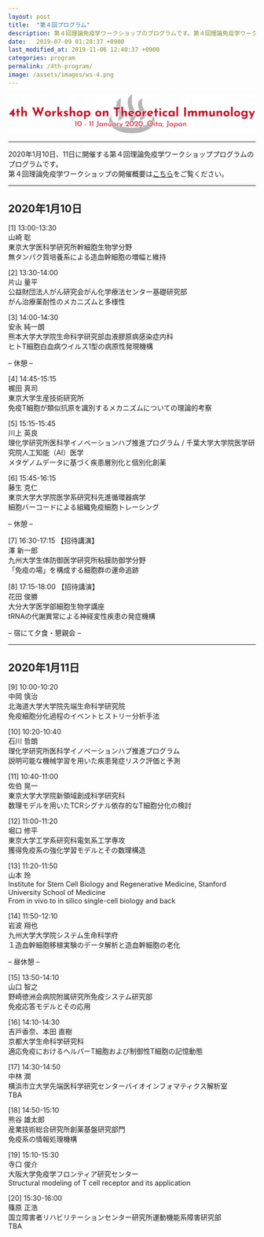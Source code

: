```yaml
---
layout: post
title:  "第４回プログラム"
description: 第４回理論免疫学ワークショップのプログラムです。第４回理論免疫学ワークショップの各講演の時間・講演者・講演タイトルを掲載しています。
date:   2019-07-09 01:28:37 +0900
last_modified_at: 2019-11-06 12:40:37 +0900
categories: program
permalink: /4th-program/
image: /assets/images/ws-4.png
---
```


![第４回理論免疫学ワークショップ](/assets/images/ws-4.png "第４回理論免疫学ワークショップ")

---

2020年1月10日、11日に開催する第４回理論免疫学ワークショッププログラムのプログラムです。  
第４回理論免疫学ワークショップの開催概要は[こちら](/4th-workshop)をご覧ください。

---

## 2020年1月10日

[1] 13:00-13:30  
山崎 聡  
東京大学医科学研究所幹細胞生物学分野  
無タンパク質培養系による造血幹細胞の増幅と維持

[2] 13:30-14:00  
片山 量平  
公益財団法人がん研究会がん化学療法センター基礎研究部  
がん治療薬耐性のメカニズムと多様性

[3] 14:00-14:30  
安永 純一朗  
熊本大学大学院生命科学研究部血液膠原病感染症内科  
ヒトT細胞白血病ウイルス1型の病原性発現機構

– 休憩 –

[4] 14:45-15:15  
梶田 真司  
東京大学生産技術研究所  
免疫T細胞が類似抗原を識別するメカニズムについての理論的考察

[5] 15:15-15:45  
川上 英良  
理化学研究所医科学イノベーションハブ推進プログラム / 千葉大学大学院医学研究院人工知能（AI）医学  
メタゲノムデータに基づく疾患層別化と個別化創薬

[6] 15:45-16:15  
藤生 克仁  
東京大学大学院医学系研究科先進循環器病学  
細胞バーコードによる組織免疫細胞トレーシング

– 休憩 –


[7] 16:30-17:15 【招待講演】  
澤 新一郎  
九州大学生体防御医学研究所粘膜防御学分野  
「免疫の場」を構成する細胞群の運命追跡

[8] 17:15-18:00 【招待講演】  
花田 俊勝  
大分大学医学部細胞生物学講座  
tRNAの代謝異常による神経変性疾患の発症機構

– 宿にて夕食・懇親会 –

---

## 2020年1月11日

[9] 10:00-10:20  
中岡 慎治  
北海道大学大学院先端生命科学研究院  
免疫細胞分化過程のイベントヒストリー分析手法

[10] 10:20-10:40  
石川 哲朗  
理化学研究所医科学イノベーションハブ推進プログラム  
説明可能な機械学習を用いた疾患発症リスク評価と予測

[11] 10:40-11:00  
佐伯 晃一  
東京大学大学院新領域創成科学研究科  
数理モデルを用いたTCRシグナル依存的なT細胞分化の検討

[12] 11:00-11:20  
堀口 修平  
東京大学工学系研究科電気系工学専攻  
獲得免疫系の強化学習モデルとその数理構造

[13] 11:20-11:50  
山本 玲  
Institute for Stem Cell Biology and Regenerative Medicine, Stanford University School of Medicine  
From in vivo to in silico single-cell biology and back

[14] 11:50-12:10  
岩波 翔也  
九州大学大学院システム生命科学府  
１造血幹細胞移植実験のデータ解析と造血幹細胞の老化

– 昼休憩 –

[15] 13:50-14:10  
山口 智之  
野崎徳洲会病院附属研究所免疫システム研究部  
免疫応答モデルとその応用

[16] 14:10-14:30  
吉戸香奈、本田 直樹  
京都大学生命科学研究科  
適応免疫におけるヘルパーT細胞および制御性T細胞の記憶動態  

[17] 14:30-14:50  
中林 潤  
横浜市立大学先端医科学研究センターバイオインフォマティクス解析室  
TBA

[18] 14:50-15:10  
熊谷 雄太郎  
産業技術総合研究所創薬基盤研究部門  
免疫系の情報処理機構

[19] 15:10-15:30  
寺口 俊介  
大阪大学免疫学フロンティア研究センター  
Structural modeling of T cell receptor and its application

[20] 15:30-16:00  
篠原 正浩  
国立障害者リハビリテーションセンター研究所運動機能系障害研究部  
TBA
